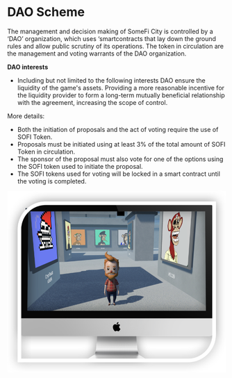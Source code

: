 # DAO Scheme

&#x20;The management and decision making of SomeFi City is controlled by a ‘DAO’ organization, which uses ‘smartcontracts that lay down the ground rules and allow public scrutiny of its operations. The token in circulation are the management and voting warrants of the DAO organization.&#x20;

**DAO interests**

* Including but not limited to the following interests DAO ensure the liquidity of the game's assets. Providing a more reasonable incentive for the liquidity provider to form a long-term mutually beneficial relationship with the agreement, increasing the scope of control.

&#x20; More details:

* Both the initiation of proposals and the act of voting require the use of SOFI Token.
* Proposals must be initiated using at least 3% of the total amount of  SOFI Token in circulation.
* The sponsor of the proposal must also vote for one of the options using the SOFI token used to initiate the proposal.
* The SOFI tokens used for voting will be locked in a smart contract until the voting is completed.

![](<../.gitbook/assets/image (4).png>)
